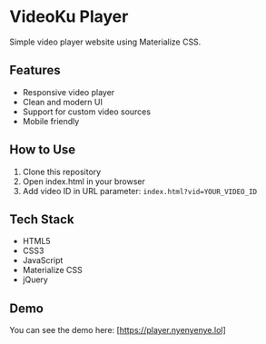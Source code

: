 # VideoKu Player

Simple video player website using Materialize CSS.

## Features
- Responsive video player
- Clean and modern UI
- Support for custom video sources
- Mobile friendly

## How to Use
1. Clone this repository
2. Open index.html in your browser
3. Add video ID in URL parameter: `index.html?vid=YOUR_VIDEO_ID`

## Tech Stack
- HTML5
- CSS3
- JavaScript
- Materialize CSS
- jQuery

## Demo
You can see the demo here: [https://player.nyenyenye.lol]
